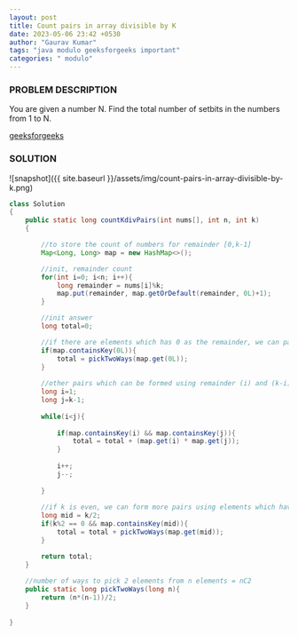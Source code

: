 ```yaml
---
layout: post
title: Count pairs in array divisible by K
date: 2023-05-06 23:42 +0530
author: "Gaurav Kumar"
tags: "java modulo geeksforgeeks important"
categories: " modulo"
---
```


### PROBLEM DESCRIPTION

You are given a number N. Find the total number of setbits in the numbers from 1 to N.

[geeksforgeeks](https://www.geeksforgeeks.org/count-total-set-bits-in-all-numbers-from-1-to-n/)

### SOLUTION

![snapshot]({{ site.baseurl }}/assets/img/count-pairs-in-array-divisible-by-k.png)

```java
class Solution
{
    public static long countKdivPairs(int nums[], int n, int k)
    {

        //to store the count of numbers for remainder [0,k-1]
        Map<Long, Long> map = new HashMap<>();

        //init, remainder count
        for(int i=0; i<n; i++){
            long remainder = nums[i]%k;
            map.put(remainder, map.getOrDefault(remainder, 0L)+1);
        }

        //init answer
        long total=0;

        //if there are elements which has 0 as the remainder, we can pair them together in nC2 ways
        if(map.containsKey(0L)){
            total = pickTwoWays(map.get(0L));
        }
       
        //other pairs which can be formed using remainder (i) and (k-i)
        long i=1;
        long j=k-1;
        
        while(i<j){
            
            if(map.containsKey(i) && map.containsKey(j)){
                total = total + (map.get(i) * map.get(j));
            }
            
            i++;
            j--;
            
        }
        
        //if k is even, we can form more pairs using elements which have the remainder as k/2
        long mid = k/2;
        if(k%2 == 0 && map.containsKey(mid)){
            total = total + pickTwoWays(map.get(mid));
        }

        return total;
    }
    
    //number of ways to pick 2 elements from n elements = nC2
    public static long pickTwoWays(long n){
        return (n*(n-1))/2;
    }
    
}
```
